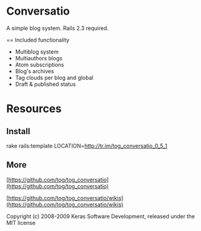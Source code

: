 Conversatio
===========

A simple blog system. Rails 2.3 required.

== Included functionality

* Multiblog system
* Multiauthors blogs
* Atom subscriptions
* Blog's archives
* Tag clouds per blog and global
* Draft & published status

Resources
=========

Install
-------

rake rails:template LOCATION=http://tr.im/tog_conversatio_0_5_1


More
-------

[https://github.com/tog/tog_conversatio](https://github.com/tog/tog_conversatio)

[https://github.com/tog/tog_conversatio/wikis](https://github.com/tog/tog_conversatio/wikis)


Copyright (c) 2008-2009 Keras Software Development, released under the MIT license
